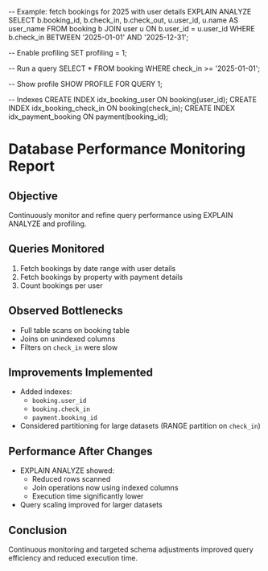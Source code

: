 -- Example: fetch bookings for 2025 with user details
EXPLAIN ANALYZE
SELECT b.booking_id, b.check_in, b.check_out,
       u.user_id, u.name AS user_name
FROM booking b
JOIN user u ON b.user_id = u.user_id
WHERE b.check_in BETWEEN '2025-01-01' AND '2025-12-31';




   -- Enable profiling
SET profiling = 1;

-- Run a query
SELECT * FROM booking WHERE check_in >= '2025-01-01';

-- Show profile
SHOW PROFILE FOR QUERY 1;




-- Indexes
CREATE INDEX idx_booking_user ON booking(user_id);
CREATE INDEX idx_booking_check_in ON booking(check_in);
CREATE INDEX idx_payment_booking ON payment(booking_id);



# Database Performance Monitoring Report

## Objective
Continuously monitor and refine query performance using EXPLAIN ANALYZE and profiling.

## Queries Monitored
1. Fetch bookings by date range with user details
2. Fetch bookings by property with payment details
3. Count bookings per user

## Observed Bottlenecks
- Full table scans on booking table
- Joins on unindexed columns
- Filters on `check_in` were slow

## Improvements Implemented
- Added indexes:
  - `booking.user_id`
  - `booking.check_in`
  - `payment.booking_id`
- Considered partitioning for large datasets (RANGE partition on `check_in`)

## Performance After Changes
- EXPLAIN ANALYZE showed:
  - Reduced rows scanned
  - Join operations now using indexed columns
  - Execution time significantly lower
- Query scaling improved for larger datasets

## Conclusion
Continuous monitoring and targeted schema adjustments improved query efficiency and reduced execution time.


